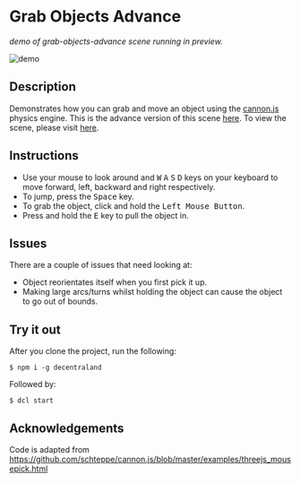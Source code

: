# Grab Objects Advance
_demo of grab-objects-advance scene running in preview._

![demo](https://github.com/decentraland-scenes/grab-objects-advance/blob/master/screenshots/grab-objects-advance.gif)

## Description
Demonstrates how you can grab and move an object using the [cannon.js](https://github.com/schteppe/cannon.js) physics engine. This is the advance version of this scene [here](https://github.com/decentraland-scenes/grab-objects). To view the scene, please visit [here](https://grab-objects-advance.vercel.app/).

## Instructions
* Use your mouse to look around and <kbd>W</kbd> <kbd>A</kbd> <kbd>S</kbd> <kbd>D</kbd> keys on your keyboard to move forward, left, backward and right respectively. 
* To jump, press the <kbd>Space</kbd> key.
* To grab the object, click and hold the <kbd>Left Mouse Button</kbd>.
* Press and hold the <kbd>E</kbd> key to pull the object in.

## Issues
There are a couple of issues that need looking at:
* Object reorientates itself when you first pick it up.
* Making large arcs/turns whilst holding the object can cause the object to go out of bounds.

## Try it out 
After you clone the project, run the following:

```
$ npm i -g decentraland
```

Followed by:

```
$ dcl start
```

## Acknowledgements
Code is adapted from https://github.com/schteppe/cannon.js/blob/master/examples/threejs_mousepick.html

